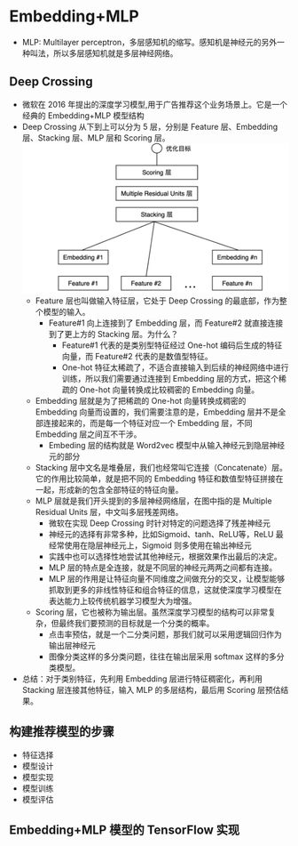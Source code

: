 # Embedding+MLP
- MLP: Multilayer perceptron，多层感知机的缩写。感知机是神经元的另外一种叫法，所以多层感知机就是多层神经网络。

## Deep Crossing
- 微软在 2016 年提出的深度学习模型,用于广告推荐这个业务场景上。它是一个经典的 Embedding+MLP 模型结构
- Deep Crossing 从下到上可以分为 5 层，分别是 Feature 层、Embedding 层、Stacking 层、MLP 层和 Scoring 层。
![img_2.png](img_2.png)
  - Feature 层也叫做输入特征层，它处于 Deep Crossing 的最底部，作为整个模型的输入。
    - Feature#1 向上连接到了 Embedding 层，而 Feature#2 就直接连接到了更上方的 Stacking 层。为什么？
      - Feature#1 代表的是类别型特征经过 One-hot 编码后生成的特征向量，而 Feature#2 代表的是数值型特征。
      - One-hot 特征太稀疏了，不适合直接输入到后续的神经网络中进行训练，所以我们需要通过连接到 Embedding 层的方式，把这个稀疏的 One-hot 向量转换成比较稠密的 Embedding 向量。
  - Embedding 层就是为了把稀疏的 One-hot 向量转换成稠密的 Embedding 向量而设置的，我们需要注意的是，Embedding 层并不是全部连接起来的，而是每一个特征对应一个 Embedding 层，不同 Embedding 层之间互不干涉。
    - Embeding 层的结构就是 Word2vec 模型中从输入神经元到隐层神经元的部分
  - Stacking 层中文名是堆叠层，我们也经常叫它连接（Concatenate）层。它的作用比较简单，就是把不同的 Embedding 特征和数值型特征拼接在一起，形成新的包含全部特征的特征向量。
  - MLP 层就是我们开头提到的多层神经网络层，在图中指的是 Multiple Residual Units 层，中文叫多层残差网络。
    - 微软在实现 Deep Crossing 时针对特定的问题选择了残差神经元
    - 神经元的选择有非常多种，比如Sigmoid、tanh、ReLU等，ReLU 最经常使用在隐层神经元上，Sigmoid 则多使用在输出神经元
    - 实践中也可以选择性地尝试其他神经元，根据效果作出最后的决定。
    - MLP 层的特点是全连接，就是不同层的神经元两两之间都有连接。
    - MLP 层的作用是让特征向量不同维度之间做充分的交叉，让模型能够抓取到更多的非线性特征和组合特征的信息，这就使深度学习模型在表达能力上较传统机器学习模型大为增强。
  - Scoring 层，它也被称为输出层。虽然深度学习模型的结构可以非常复杂，但最终我们要预测的目标就是一个分类的概率。
    - 点击率预估，就是一个二分类问题，那我们就可以采用逻辑回归作为输出层神经元
    - 图像分类这样的多分类问题，往往在输出层采用 softmax 这样的多分类模型。
- 总结：对于类别特征，先利用 Embedding 层进行特征稠密化，再利用 Stacking 层连接其他特征，输入 MLP 的多层结构，最后用 Scoring 层预估结果。

## 构建推荐模型的步骤
- 特征选择
- 模型设计
- 模型实现
- 模型训练
- 模型评估

## Embedding+MLP 模型的 TensorFlow 实现

